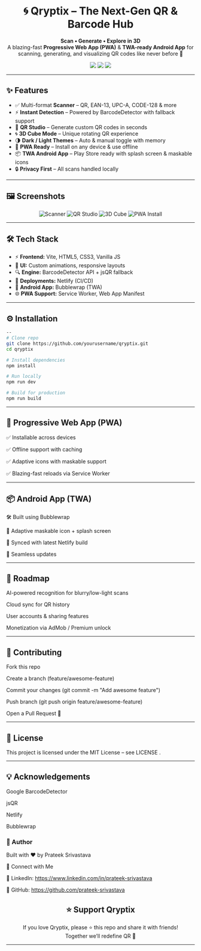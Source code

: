 <h1 align="center">🌀 Qryptix – The Next-Gen QR & Barcode Hub</h1>

<p align="center">
  <b>Scan • Generate • Explore in 3D</b><br/>
  A blazing-fast <b>Progressive Web App (PWA)</b> & <b>TWA-ready Android App</b> for scanning, generating, and visualizing QR codes like never before 🚀
</p>

<p align="center">
  <a href="https://qryptix.netlify.app"><img src="https://img.shields.io/badge/Live_Demo-Netlify-blue?style=for-the-badge&logo=netlify" /></a>
  <a href="https://play.google.com/store/apps/details?id=com.qryptix"><img src="https://img.shields.io/badge/Play_Store-Coming_Soon-green?style=for-the-badge&logo=google-play" /></a>
  <a href="LICENSE"><img src="https://img.shields.io/badge/License-MIT-yellow?style=for-the-badge" /></a>
</p>

---

<h2>✨ Features</h2>

- ✅ Multi-format **Scanner** – QR, EAN-13, UPC-A, CODE-128 & more  
- ⚡ **Instant Detection** – Powered by BarcodeDetector with fallback support  
- 🎨 **QR Studio** – Generate custom QR codes in seconds  
- 🌀 **3D Cube Mode** – Unique rotating QR experience  
- 🌗 **Dark / Light Themes** – Auto & manual toggle with memory  
- 📲 **PWA Ready** – Install on any device & use offline  
- 📦 **TWA Android App** – Play Store ready with splash screen & maskable icons  
- 🔒 **Privacy First** – All scans handled locally  

---

<h2>🖼 Screenshots</h2>

<p align="center">
  <img src="https://dummyimage.com/220x460/111/fff&text=Scanner" alt="Scanner" />
  <img src="https://dummyimage.com/220x460/222/fff&text=QR+Studio" alt="QR Studio" />
  <img src="https://dummyimage.com/220x460/333/fff&text=3D+Cube" alt="3D Cube" />
  <img src="https://dummyimage.com/220x460/444/fff&text=PWA+Install" alt="PWA Install" />
</p>

---

<h2>🛠 Tech Stack</h2>

- ⚡ **Frontend:** Vite, HTML5, CSS3, Vanilla JS  
- 🎨 **UI:** Custom animations, responsive layouts  
- 🔍 **Engine:** BarcodeDetector API + jsQR fallback  
- 🚀 **Deployments:** Netlify (CI/CD)  
- 📲 **Android App:** Bubblewrap (TWA)  
- 🌐 **PWA Support:** Service Worker, Web App Manifest  

---

<h2>⚙️ Installation</h2>

```bash
--
# Clone repo
git clone https://github.com/yourusername/qryptix.git
cd qryptix

# Install dependencies
npm install

# Run locally
npm run dev

# Build for production
npm run build

```
----
<h2>📲 Progressive Web App (PWA)</h2>

✅ Installable across devices

✅ Offline support with caching

✅ Adaptive icons with maskable support

✅ Blazing-fast reloads via Service Worker

--------------

<h2>📦 Android App (TWA)</h2>

🛠 Built using Bubblewrap

🎨 Adaptive maskable icon + splash screen

📌 Synced with latest Netlify build

🔄 Seamless updates

----------

<h2>🚀 Roadmap</h2>

 AI-powered recognition for blurry/low-light scans

 Cloud sync for QR history

 User accounts & sharing features

 Monetization via AdMob / Premium unlock

---------

<h2>🤝 Contributing</h2>

Fork this repo

Create a branch (feature/awesome-feature)

Commit your changes (git commit -m "Add awesome feature")

Push branch (git push origin feature/awesome-feature)

Open a Pull Request 🚀

-----------

<h2>📝 License</h2>

This project is licensed under the MIT License – see LICENSE
.

-------

<h2>💡 Acknowledgements</h2>

Google BarcodeDetector

jsQR

Netlify

Bubblewrap

### 👤 Author

Built with ❤️ by Prateek Srivastava

🔗 Connect with Me


💼 LinkedIn: https://www.linkedin.com/in/prateek-srivastava

🐙 GitHub: https://github.com/prateek-srivastava


<h2 align="center">⭐ Support Qryptix</h2> <p align="center"> If you love Qryptix, please ⭐ this repo and share it with friends!<br/> Together we’ll redefine QR 🚀 </p> 


------------


